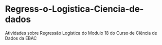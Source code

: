 # Regress-o-Logistica-Ciencia-de-dados
Atividades sobre Regressão Logística do Modulo 18 do Curso de Ciência de Dados da EBAC

